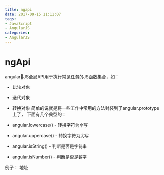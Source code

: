 ```yaml
---
title: ngapi
date: 2017-09-15 11:11:07
tags:
- JavaScript
- AngularJS
categories:
- AngularJS
---
```


# ngApi

angularJS全局API用于执行常见任务的JS函数集合，如：
* 比较对象
* 迭代对象
* 转换对象
简单的说就是将一些工作中常用的方法封装到了angular.prototype上了，
下面有几个典型的：

* angular.lowercase() - 转换字符为小写
* angular.uppercase() - 转换字符为大写
* angular.isString() - 判断是否是字符串
* angular.isNumber() - 判断是否是数字


例子： <a src="http://www.runoob.com/try/tryit.php?filename=try_ng_api_lowercase">地址</a>
